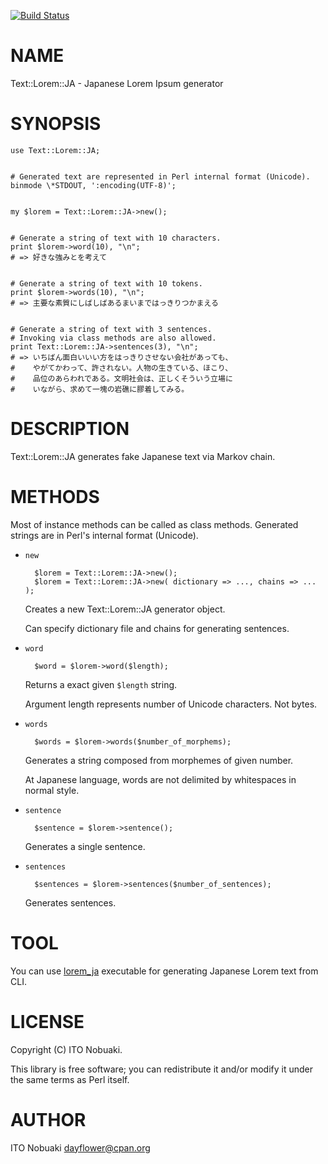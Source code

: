 [![Build Status](https://travis-ci.org/dayflower/p5-Text-Lorem-JA.png?branch=master)](https://travis-ci.org/dayflower/p5-Text-Lorem-JA)
# NAME

Text::Lorem::JA - Japanese Lorem Ipsum generator

# SYNOPSIS

    use Text::Lorem::JA;
    

    # Generated text are represented in Perl internal format (Unicode).
    binmode \*STDOUT, ':encoding(UTF-8)';
    

    my $lorem = Text::Lorem::JA->new();
    

    # Generate a string of text with 10 characters.
    print $lorem->word(10), "\n";
    # => 好きな強みとを考えて
    

    # Generate a string of text with 10 tokens.
    print $lorem->words(10), "\n";
    # => 主要な素質にしばしばあるまいまではっきりつかまえる
    

    # Generate a string of text with 3 sentences.
    # Invoking via class methods are also allowed.
    print Text::Lorem::JA->sentences(3), "\n";
    # => いちばん面白いいい方をはっきりさせない会社があっても、
    #    やがてかわって、許されない。人物の生きている、ほこり、
    #    品位のあらわれである。文明社会は、正しくそういう立場に
    #    いながら、求めて一塊の岩礁に膠着してみる。

# DESCRIPTION

Text::Lorem::JA generates fake Japanese text via Markov chain.

# METHODS

Most of instance methods can be called as class methods.
Generated strings are in Perl's internal format (Unicode).

- `new`

        $lorem = Text::Lorem::JA->new();
        $lorem = Text::Lorem::JA->new( dictionary => ..., chains => ... );

    Creates a new Text::Lorem::JA generator object.

    Can specify dictionary file and chains for generating sentences.

- `word`

        $word = $lorem->word($length);

    Returns a exact given `$length` string.

    Argument length represents number of Unicode characters.  Not bytes.

- `words`

        $words = $lorem->words($number_of_morphems);

    Generates a string composed from morphemes of given number.

    At Japanese language, words are not delimited by whitespaces in normal style.

- `sentence`

        $sentence = $lorem->sentence();

    Generates a single sentence.

- `sentences`

        $sentences = $lorem->sentences($number_of_sentences);

    Generates sentences.

# TOOL

You can use [lorem\_ja](http://search.cpan.org/perldoc?lorem\_ja) executable for generating Japanese Lorem text from CLI.

# LICENSE

Copyright (C) ITO Nobuaki.

This library is free software; you can redistribute it and/or modify
it under the same terms as Perl itself.

# AUTHOR

ITO Nobuaki <dayflower@cpan.org>
